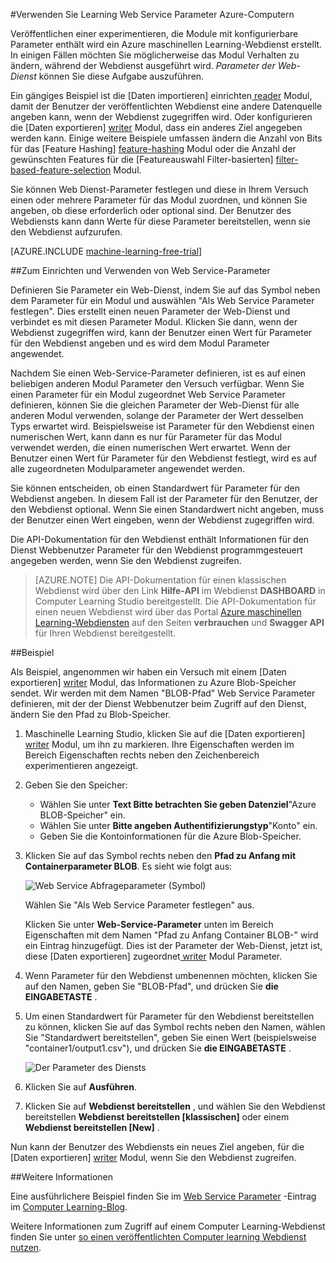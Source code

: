 <properties 
    pageTitle="Azure Computer Learning Web Service Parameter verwenden | Microsoft Azure" 
    description="So Azure maschinellen Learning Web Service Parameter verwenden, um das Verhalten Ihres Modells ändern, wenn der Webdienst zugegriffen wird." 
    services="machine-learning" 
    documentationCenter="" 
    authors="raymondlaghaeian" 
    manager="jhubbard" 
    editor="cgronlun"/>

<tags 
    ms.service="machine-learning" 
    ms.workload="data-services" 
    ms.tgt_pltfrm="na" 
    ms.devlang="na" 
    ms.topic="article" 
    ms.date="10/10/2016" 
    ms.author="raymondl;garye"/>

#<a name="use-azure-machine-learning-web-service-parameters"></a>Verwenden Sie Learning Web Service Parameter Azure-Computern

Veröffentlichen einer experimentieren, die Module mit konfigurierbare Parameter enthält wird ein Azure maschinellen Learning-Webdienst erstellt. In einigen Fällen möchten Sie möglicherweise das Modul Verhalten zu ändern, während der Webdienst ausgeführt wird. *Parameter der Web-Dienst* können Sie diese Aufgabe auszuführen. 

Ein gängiges Beispiel ist die [Daten importieren] einrichten[ reader] Modul, damit der Benutzer der veröffentlichten Webdienst eine andere Datenquelle angeben kann, wenn der Webdienst zugegriffen wird. Oder konfigurieren die [Daten exportieren] [ writer] Modul, dass ein anderes Ziel angegeben werden kann. Einige weitere Beispiele umfassen ändern die Anzahl von Bits für das [Feature Hashing] [ feature-hashing] Modul oder die Anzahl der gewünschten Features für die [Featureauswahl Filter-basierten] [ filter-based-feature-selection] Modul. 

Sie können Web Dienst-Parameter festlegen und diese in Ihrem Versuch einen oder mehrere Parameter für das Modul zuordnen, und können Sie angeben, ob diese erforderlich oder optional sind. Der Benutzer des Webdiensts kann dann Werte für diese Parameter bereitstellen, wenn sie den Webdienst aufzurufen. 

[AZURE.INCLUDE [machine-learning-free-trial](../../includes/machine-learning-free-trial.md)]


##<a name="how-to-set-and-use-web-service-parameters"></a>Zum Einrichten und Verwenden von Web Service-Parameter

Definieren Sie Parameter ein Web-Dienst, indem Sie auf das Symbol neben dem Parameter für ein Modul und auswählen "Als Web Service Parameter festlegen". Dies erstellt einen neuen Parameter der Web-Dienst und verbindet es mit diesen Parameter Modul. Klicken Sie dann, wenn der Webdienst zugegriffen wird, kann der Benutzer einen Wert für Parameter für den Webdienst angeben und es wird dem Modul Parameter angewendet.

Nachdem Sie einen Web-Service-Parameter definieren, ist es auf einen beliebigen anderen Modul Parameter den Versuch verfügbar. Wenn Sie einen Parameter für ein Modul zugeordnet Web Service Parameter definieren, können Sie die gleichen Parameter der Web-Dienst für alle anderen Modul verwenden, solange der Parameter der Wert desselben Typs erwartet wird. Beispielsweise ist Parameter für den Webdienst einen numerischen Wert, kann dann es nur für Parameter für das Modul verwendet werden, die einen numerischen Wert erwartet. Wenn der Benutzer einen Wert für Parameter für den Webdienst festlegt, wird es auf alle zugeordneten Modulparameter angewendet werden.

Sie können entscheiden, ob einen Standardwert für Parameter für den Webdienst angeben. In diesem Fall ist der Parameter für den Benutzer, der den Webdienst optional. Wenn Sie einen Standardwert nicht angeben, muss der Benutzer einen Wert eingeben, wenn der Webdienst zugegriffen wird.

Die API-Dokumentation für den Webdienst enthält Informationen für den Dienst Webbenutzer Parameter für den Webdienst programmgesteuert angegeben werden, wenn Sie den Webdienst zugreifen.

>[AZURE.NOTE] Die API-Dokumentation für einen klassischen Webdienst wird über den Link **Hilfe-API** im Webdienst **DASHBOARD** in Computer Learning Studio bereitgestellt. Die API-Dokumentation für einen neuen Webdienst wird über das Portal [Azure maschinellen Learning-Webdiensten](https://services.azureml.net/Quickstart) auf den Seiten **verbrauchen** und **Swagger API** für Ihren Webdienst bereitgestellt.


##<a name="example"></a>Beispiel

Als Beispiel, angenommen wir haben ein Versuch mit einem [Daten exportieren] [ writer] Modul, das Informationen zu Azure Blob-Speicher sendet. Wir werden mit dem Namen "BLOB-Pfad" Web Service Parameter definieren, mit der der Dienst Webbenutzer beim Zugriff auf den Dienst, ändern Sie den Pfad zu Blob-Speicher.

1.  Maschinelle Learning Studio, klicken Sie auf die [Daten exportieren] [ writer] Modul, um ihn zu markieren. Ihre Eigenschaften werden im Bereich Eigenschaften rechts neben den Zeichenbereich experimentieren angezeigt.

2.  Geben Sie den Speicher:

    - Wählen Sie unter **Text Bitte betrachten Sie geben Datenziel**"Azure BLOB-Speicher" ein.
    - Wählen Sie unter **Bitte angeben Authentifizierungstyp**"Konto" ein.
    - Geben Sie die Kontoinformationen für die Azure Blob-Speicher. 
    <p />

3.  Klicken Sie auf das Symbol rechts neben den **Pfad zu Anfang mit Containerparameter BLOB**. Es sieht wie folgt aus:

    ![Web Service Abfrageparameter (Symbol)][icon]

    Wählen Sie "Als Web Service Parameter festlegen" aus.

    Klicken Sie unter **Web-Service-Parameter** unten im Bereich Eigenschaften mit dem Namen "Pfad zu Anfang Container BLOB-" wird ein Eintrag hinzugefügt. Dies ist der Parameter der Web-Dienst, jetzt ist, diese [Daten exportieren] zugeordnet[ writer] Modul Parameter.

4.  Wenn Parameter für den Webdienst umbenennen möchten, klicken Sie auf den Namen, geben Sie "BLOB-Pfad", und drücken Sie **die EINGABETASTE** . 
 
5.  Um einen Standardwert für Parameter für den Webdienst bereitstellen zu können, klicken Sie auf das Symbol rechts neben den Namen, wählen Sie "Standardwert bereitstellen", geben Sie einen Wert (beispielsweise "container1/output1.csv"), und drücken Sie **die EINGABETASTE** .

    ![Der Parameter des Diensts][parameter]

6.  Klicken Sie auf **Ausführen**. 

7.  Klicken Sie auf **Webdienst bereitstellen** , und wählen Sie den Webdienst bereitstellen **Webdienst bereitstellen [klassischen]** oder einem **Webdienst bereitstellen [New]** .

Nun kann der Benutzer des Webdiensts ein neues Ziel angeben, für die [Daten exportieren] [ writer] Modul, wenn Sie den Webdienst zugreifen.

##<a name="more-information"></a>Weitere Informationen

Eine ausführlichere Beispiel finden Sie im [Web Service Parameter](http://blogs.technet.com/b/machinelearning/archive/2014/11/25/azureml-web-service-parameters.aspx) -Eintrag im [Computer Learning-Blog](http://blogs.technet.com/b/machinelearning/archive/2014/11/25/azureml-web-service-parameters.aspx).

Weitere Informationen zum Zugriff auf einem Computer Learning-Webdienst finden Sie unter [so einen veröffentlichten Computer learning Webdienst nutzen](machine-learning-consume-web-services.md).



<!-- Images -->
[icon]: ./media/machine-learning-web-service-parameters/icon.png
[parameter]: ./media/machine-learning-web-service-parameters/parameter.png


<!-- Module References -->
[feature-hashing]: https://msdn.microsoft.com/library/azure/c9a82660-2d9c-411d-8122-4d9e0b3ce92a/
[filter-based-feature-selection]: https://msdn.microsoft.com/library/azure/918b356b-045c-412b-aa12-94a1d2dad90f/
[reader]: https://msdn.microsoft.com/library/azure/4e1b0fe6-aded-4b3f-a36f-39b8862b9004/
[writer]: https://msdn.microsoft.com/library/azure/7a391181-b6a7-4ad4-b82d-e419c0d6522c/
 
